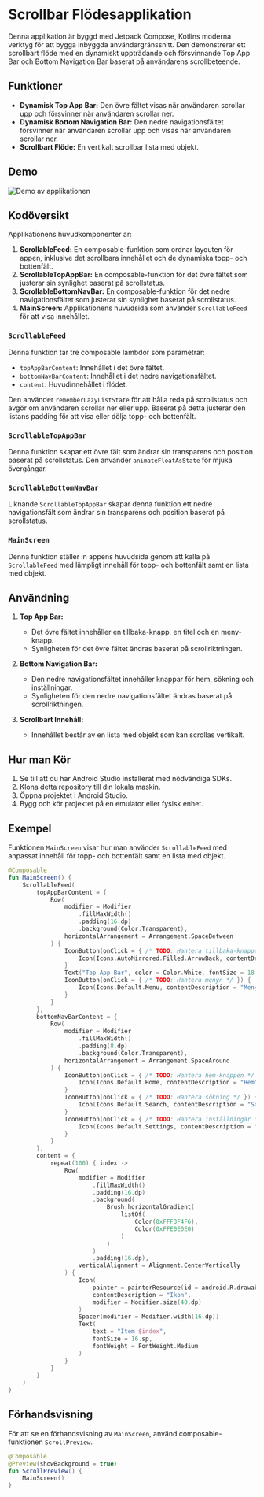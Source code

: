 # Scrollbar Flödesapplikation

Denna applikation är byggd med Jetpack Compose, Kotlins moderna verktyg för att bygga inbyggda användargränssnitt. Den demonstrerar ett scrollbart flöde med en dynamiskt uppträdande och försvinnande Top App Bar och Bottom Navigation Bar baserat på användarens scrollbeteende.

## Funktioner

- **Dynamisk Top App Bar:** Den övre fältet visas när användaren scrollar upp och försvinner när användaren scrollar ner.
- **Dynamisk Bottom Navigation Bar:** Den nedre navigationsfältet försvinner när användaren scrollar upp och visas när användaren scrollar ner.
- **Scrollbart Flöde:** En vertikalt scrollbar lista med objekt.

## Demo

![Demo av applikationen](8dc305a172.gif)

## Kodöversikt

Applikationens huvudkomponenter är:

1. **ScrollableFeed:** En composable-funktion som ordnar layouten för appen, inklusive det scrollbara innehållet och de dynamiska topp- och bottenfält.
2. **ScrollableTopAppBar:** En composable-funktion för det övre fältet som justerar sin synlighet baserat på scrollstatus.
3. **ScrollableBottomNavBar:** En composable-funktion för det nedre navigationsfältet som justerar sin synlighet baserat på scrollstatus.
4. **MainScreen:** Applikationens huvudsida som använder `ScrollableFeed` för att visa innehållet.

### `ScrollableFeed`

Denna funktion tar tre composable lambdor som parametrar:
- `topAppBarContent`: Innehållet i det övre fältet.
- `bottomNavBarContent`: Innehållet i det nedre navigationsfältet.
- `content`: Huvudinnehållet i flödet.

Den använder `rememberLazyListState` för att hålla reda på scrollstatus och avgör om användaren scrollar ner eller upp. Baserat på detta justerar den listans padding för att visa eller dölja topp- och bottenfält.

### `ScrollableTopAppBar`

Denna funktion skapar ett övre fält som ändrar sin transparens och position baserat på scrollstatus. Den använder `animateFloatAsState` för mjuka övergångar.

### `ScrollableBottomNavBar`

Liknande `ScrollableTopAppBar` skapar denna funktion ett nedre navigationsfält som ändrar sin transparens och position baserat på scrollstatus.

### `MainScreen`

Denna funktion ställer in appens huvudsida genom att kalla på `ScrollableFeed` med lämpligt innehåll för topp- och bottenfält samt en lista med objekt.

## Användning

1. **Top App Bar:**
   - Det övre fältet innehåller en tillbaka-knapp, en titel och en meny-knapp.
   - Synligheten för det övre fältet ändras baserat på scrollriktningen.

2. **Bottom Navigation Bar:**
   - Den nedre navigationsfältet innehåller knappar för hem, sökning och inställningar.
   - Synligheten för den nedre navigationsfältet ändras baserat på scrollriktningen.

3. **Scrollbart Innehåll:**
   - Innehållet består av en lista med objekt som kan scrollas vertikalt.

## Hur man Kör

1. Se till att du har Android Studio installerat med nödvändiga SDKs.
2. Klona detta repository till din lokala maskin.
3. Öppna projektet i Android Studio.
4. Bygg och kör projektet på en emulator eller fysisk enhet.

## Exempel

Funktionen `MainScreen` visar hur man använder `ScrollableFeed` med anpassat innehåll för topp- och bottenfält samt en lista med objekt.

```kotlin
@Composable
fun MainScreen() {
    ScrollableFeed(
        topAppBarContent = {
            Row(
                modifier = Modifier
                    .fillMaxWidth()
                    .padding(16.dp)
                    .background(Color.Transparent),
                horizontalArrangement = Arrangement.SpaceBetween
            ) {
                IconButton(onClick = { /* TODO: Hantera tillbaka-knappen */ }) {
                    Icon(Icons.AutoMirrored.Filled.ArrowBack, contentDescription = "Tillbaka", tint = Color.White)
                }
                Text("Top App Bar", color = Color.White, fontSize = 18.sp, fontWeight = FontWeight.Bold)
                IconButton(onClick = { /* TODO: Hantera menyn */ }) {
                    Icon(Icons.Default.Menu, contentDescription = "Meny", tint = Color.White)
                }
            }
        },
        bottomNavBarContent = {
            Row(
                modifier = Modifier
                    .fillMaxWidth()
                    .padding(8.dp)
                    .background(Color.Transparent),
                horizontalArrangement = Arrangement.SpaceAround
            ) {
                IconButton(onClick = { /* TODO: Hantera hem-knappen */ }) {
                    Icon(Icons.Default.Home, contentDescription = "Hem", tint = Color.White)
                }
                IconButton(onClick = { /* TODO: Hantera sökning */ }) {
                    Icon(Icons.Default.Search, contentDescription = "Sök", tint = Color.White)
                }
                IconButton(onClick = { /* TODO: Hantera inställningar */ }) {
                    Icon(Icons.Default.Settings, contentDescription = "Inställningar", tint = Color.White)
                }
            }
        },
        content = {
            repeat(100) { index ->
                Row(
                    modifier = Modifier
                        .fillMaxWidth()
                        .padding(16.dp)
                        .background(
                            Brush.horizontalGradient(
                                listOf(
                                    Color(0xFFF3F4F6),
                                    Color(0xFFE0E0E0)
                                )
                            )
                        )
                        .padding(16.dp),
                    verticalAlignment = Alignment.CenterVertically
                ) {
                    Icon(
                        painter = painterResource(id = android.R.drawable.ic_menu_gallery),
                        contentDescription = "Ikon",
                        modifier = Modifier.size(40.dp)
                    )
                    Spacer(modifier = Modifier.width(16.dp))
                    Text(
                        text = "Item $index",
                        fontSize = 16.sp,
                        fontWeight = FontWeight.Medium
                    )
                }
            }
        }
    )
}
```

## Förhandsvisning

För att se en förhandsvisning av `MainScreen`, använd composable-funktionen `ScrollPreview`.

```kotlin
@Composable
@Preview(showBackground = true)
fun ScrollPreview() {
    MainScreen()
}
```
